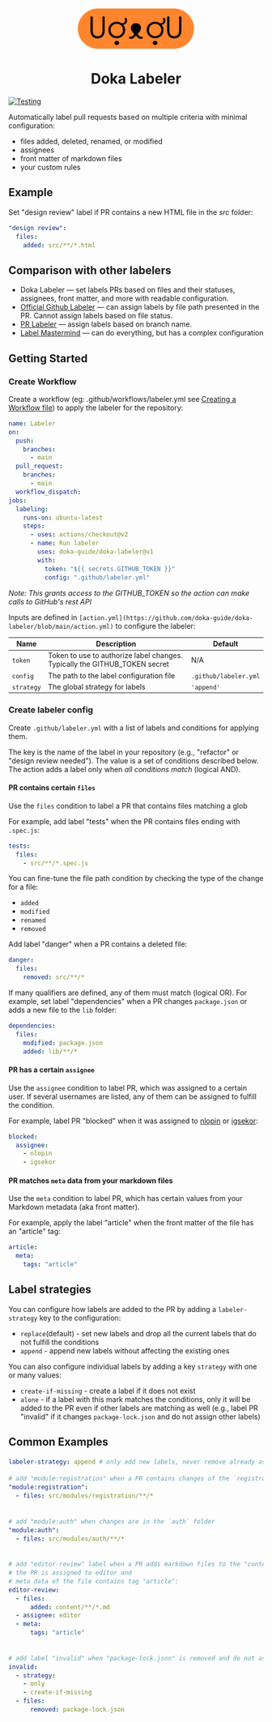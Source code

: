 <div align="center">
  <img src="img/logo.png" width="230" height="80" alt="Dog in glasses" />
  <h1>Doka Labeler</h1>
</div>

[![Testing](https://github.com/doka-guide/doka-labeler/actions/workflows/test.yaml/badge.svg)](https://github.com/doka-guide/doka-labeler/actions/workflows/test.yaml)

Automatically label pull requests based on multiple criteria with minimal configuration:
* files added, deleted, renamed, or modified
* assignees
* front matter of markdown files
* your custom rules

## Example

Set "design review" label if PR contains a new HTML file in the _src_ folder:

```yml
"design review":
  files:
    added: src/**/*.html
```

## Comparison with other labelers

- Doka Labeler — set labels PRs based on files and their statuses, assignees, front matter, and more with readable configuration.
- [Official Github Labeler](https://github.com/marketplace/actions/labeler) — can assign labels by file path presented in the PR. Cannot assign labels based on file status.
- [PR Labeler](https://github.com/marketplace/actions/pr-labeler) — assign labels based on branch name.
- [Label Mastermind](https://github.com/marketplace/actions/label-mastermind) — can do everything, but has a complex configuration


## Getting Started

### Create Workflow

Create a workflow (eg: .github/workflows/labeler.yml see [Creating a Workflow file](https://help.github.com/en/articles/configuring-a-workflow#creating-a-workflow-file)) to apply the labeler for the repository:

```yaml
name: Labeler
on:
  push:
    branches:
      - main
  pull_request:
    branches:
      - main
  workflow_dispatch:
jobs:
  labeling:
    runs-on: ubuntu-latest
    steps:
      - uses: actions/checkout@v2
      - name: Run labeler
        uses: doka-guide/doka-labeler@v1
        with:
          token: "${{ secrets.GITHUB_TOKEN }}"
          config: ".github/labeler.yml"
```

_Note: This grants access to the GITHUB_TOKEN so the action can make calls to GitHub's rest API_

Inputs are defined in `[action.yml](https://github.com/doka-guide/doka-labeler/blob/main/action.yml)` to configure the labeler:

| Name | Description | Default |
| - | - | - |
| `token` | Token to use to authorize label changes. Typically the GITHUB_TOKEN secret | N/A |
| `config` | The path to the label configuration file | `.github/labeler.yml` |
| `strategy` | The global strategy for labels | `'append'` |


### Create labeler config
Create `.github/labeler.yml` with a list of labels and conditions for applying them.

The key is the name of the label in your repository (e.g., "refactor" or "design review needed"). The value is a set of conditions described below. The action adds a label only when _all conditions match_ (logical AND).

#### PR contains certain `files`

Use the `files` condition to label a PR that contains files matching a glob

For example, add label "tests" when the PR contains files ending with `.spec.js`:

```yml
tests:
  files:
    - src/**/*.spec.js
```

You can fine-tune the file path condition by checking the type of the change for a file:
* `added`
* `modified`
* `renamed`
* `removed`

Add label "danger" when a PR contains a deleted file:

```yml
danger:
  files:
    removed: src/**/*
```

If many qualifiers are defined, any of them must match (logical OR). For example, set label "dependencies" when a PR changes
`package.json` or adds a new file to the `lib` folder:

```yml
dependencies:
  files:
    modified: package.json
    added: lib/**/*
```

#### PR has a certain `assignee`

Use the `assignee` condition to label PR, which was assigned to a certain user.
If several usernames are listed, any of them can be assigned to fulfill the condition.

For example, label PR "blocked" when it was assigned to [nlopin](https://github.com/nlopin) or [igsekor](https://github.com/igsekor):

```yml
blocked:
  assignee:
    - nlopin
    - igsekor
```

#### PR matches `meta` data from your markdown files

Use the `meta` condition to label PR, which has certain values from your Markdown metadata (aka front matter).

For example, apply the label "article" when the front matter of the file has an "article" tag:

```yml
article:
  meta:
    tags: "article"
```

## Label strategies

You can configure how labels are added to the PR by adding a `labeler-strategy` key to the configuration:

- `replace`(default) - set new labels and drop all the current labels that do not fulfill the conditions
- `append` - append new labels without affecting the existing ones

You can also configure individual labels by adding a key `strategy` with one or many values:

- `create-if-missing` - create a label if it does not exist
- `alone` - if a label with this mark matches the conditions, only it will be added to the PR even if other labels are matching as well (e.g., label PR "invalid" if it changes `package-lock.json` and do not assign other labels)

## Common Examples

```yml
labeler-strategy: append # only add new labels, never remove already assigned

# add "module:registration" when a PR contains changes of the `registration` folder
"module:registration":
  - files: src/modules/registration/**/*


# add "module:auth" when changes are in the `auth` folder
"module:auth":
  - files: src/modules/auth/**/*


# add "editor-review" label when a PR adds markdown files to the "content" folder,
# the PR is assigned to editor and
# meta data of the file contains tag "article":
editor-review:
  - files:
      added: content/**/*.md
  - assignee: editor
  - meta:
      tags: "article"


# add label "invalid" when "package-lock.json" is removed and do not assign other labels:
invalid:
  - strategy:
    - only
    - create-if-missing
  - files:
      removed: package-lock.json
```
